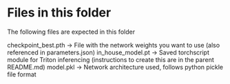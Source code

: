 # Files in this folder

The following files are expected in this folder

checkpoint_best.pth -> File with the network weights you want to use (also referenced in parameters.json)
in_house_model.pt -> Saved torchscript module for Triton inferencing (instructions to create this are in the parent README.md)
model.pkl -> Network architecture used, follows python pickle file format
